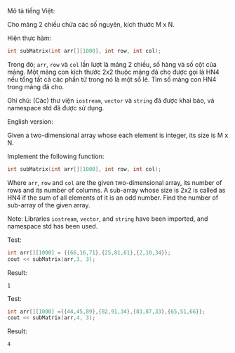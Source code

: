 Mô tả tiếng Việt:

Cho mảng 2 chiều chứa các số nguyên, kích thước M x N.

Hiện thực hàm:

```cpp
int subMatrix(int arr[][1000], int row, int col);
```
Trong đó; `arr`, `row` và `col` lần lượt là mảng 2 chiều, số hàng và số cột của mảng. Một mảng con kích thước 2x2 thuộc mảng đã cho được gọi là HN4 nếu tổng tất cả các phần tử trong nó là một số lẻ. Tìm số mảng con HN4 trong mảng đã cho.

Ghi chú: (Các) thư viện `iostream`, `vector` và `string` đã được khai báo, và namespace std đã được sử dụng.

English version:

Given a two-dimensional array whose each element is integer, its size is M x N.

Implement the following function:
```cpp
int subMatrix(int arr[][1000], int row, int col);
```
Where `arr`, `row` and `col` are the given two-dimensional array, its number of rows and its number of columns. A sub-array whose size is 2x2 is called as HN4 if the sum of all elements of it is an odd number. Find the number of sub-array of the given array.

Note: Libraries `iostream`, `vector`, and `string` have been imported, and namespace std has been used.

Test:
```cpp
int arr[][1000] = {{66,16,71},{25,81,61},{2,10,34}};
cout << subMatrix(arr,3, 3);
```

Result:
```
1
```

Test:
```cpp
int arr[][1000] ={{44,45,89},{82,91,34},{83,87,33},{65,51,66}};
cout << subMatrix(arr,4, 3);
```

Result:
```
4
```